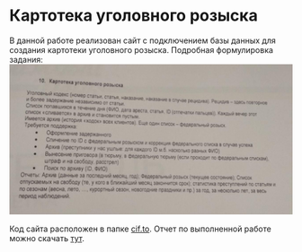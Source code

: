 # Картотека уголовного розыска

В данной работе реализован сайт с подключением базы данных для создания картотеки уголовного розыска. Подробная формулировка задания:
![описание](https://github.com/adtsvetkov/DataBases/blob/master/%D1%81if.to/www/Task10.jpg)

Код сайта расположен в папке [cif.to](https://github.com/adtsvetkov/DataBases/tree/master/%D1%81if.to/www). Отчет по выполненной работе можно скачать [тут](https://github.com/adtsvetkov/DataBases/blob/master/%D0%9E%D1%82%D1%87%D0%B5%D1%82.docx).
